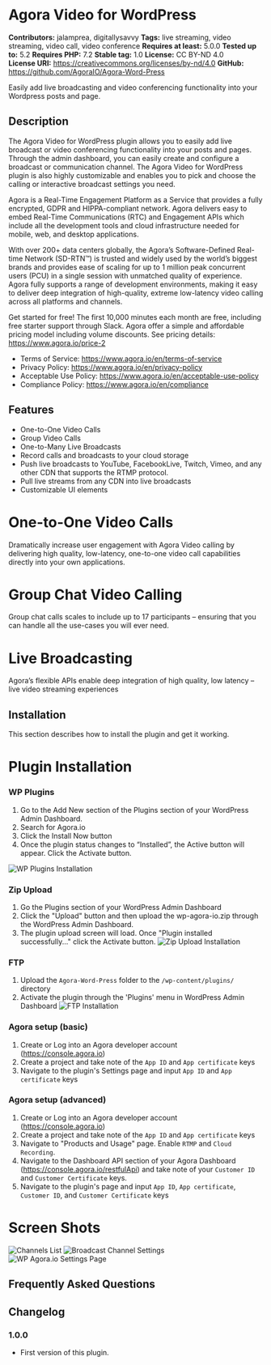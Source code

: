 # Agora Video for WordPress #
**Contributors:** jalamprea, digitallysavvy
**Tags:** live streaming, video streaming, video call, video conference
**Requires at least:** 5.0.0
**Tested up to:** 5.2
**Requires PHP:** 7.2
**Stable tag:** 1.0
**License:** CC BY-ND 4.0  
**License URI:** https://creativecommons.org/licenses/by-nd/4.0
**GitHub:** https://github.com/AgoraIO/Agora-Word-Press

Easily add live broadcasting and video conferencing functionality into your Wordpress posts and page.

## Description ##
The Agora Video for WordPress plugin allows you to easily add live broadcast or video conferencing functionality into your posts and pages. Through the admin dashboard, you can easily create and configure a broadcast or communication channel. The Agora Video for WordPress plugin is also highly customizable and enables  you to  pick and choose the calling or interactive broadcast settings you need.

Agora is a Real-Time Engagement Platform as a Service that provides a fully encrypted, GDPR and HIPPA-compliant network. Agora delivers easy to embed Real-Time Communications (RTC) and Engagement APIs which include all the development tools and cloud infrastructure needed for mobile, web, and desktop applications.

With over 200+ data centers globally, the Agora’s Software-Defined Real-time Network (SD-RTN™) is trusted and  widely used by the world’s biggest brands and provides ease of scaling for up to 1 million peak concurrent users (PCU) in a single session with unmatched quality of experience.  
Agora  fully supports a range of development environments, making it easy to deliver deep integration of high-quality, extreme low-latency video calling across all platforms and channels.

Get started for free! The first 10,000 minutes each month are free, including free starter support through Slack. Agora offer a simple and affordable pricing model including volume discounts. See pricing details: https://www.agora.io/price-2

- Terms of Service: https://www.agora.io/en/terms-of-service
- Privacy Policy: https://www.agora.io/en/privacy-policy
- Acceptable Use Policy: https://www.agora.io/en/acceptable-use-policy
- Compliance Policy: https://www.agora.io/en/compliance

## Features ##
-  One-to-One Video Calls
-  Group Video Calls
-  One-to-Many Live Broadcasts
-  Record calls and broadcasts to your cloud storage
-  Push live broadcasts to YouTube, FacebookLive, Twitch, Vimeo, and any other CDN that supports the RTMP protocol.
-  Pull live streams from any CDN into live broadcasts
-  Customizable UI elements

# One-to-One Video Calls
Dramatically increase user engagement with Agora Video calling by delivering high quality, low-latency, one-to-one video call capabilities directly into your own applications. 

# Group Chat Video Calling
Group chat calls scales to include up to 17 participants – ensuring that you can handle all the use-cases you will ever need.

# Live Broadcasting
Agora’s flexible APIs enable deep integration of high quality, low latency – live video streaming experiences

## Installation ##
This section describes how to install the plugin and get it working.

# Plugin Installation
### WP Plugins
1. Go to the Add New section of the Plugins section of your WordPress Admin Dashboard.
2. Search for Agora.io 
3. Click the Install Now button 
4. Once the plugin status changes to “Installed”, the Active button will appear. Click the Activate button.

![WP Plugins Installation](/assets/plugins.gif?raw=true "WP Plugins Installation")

### Zip Upload
1. Go the Plugins section of your WordPress Admin Dashboard
2. Click the "Upload" button and then upload the wp-agora-io.zip through the WordPress Admin Dashboard.
3. The plugin upload screen will load. Once "Plugin installed successfully..." click the Activate button.
![Zip Upload Installation](/assets/upload.gif?raw=true "Zip Upload Installation")

### FTP
1.  Upload the `Agora-Word-Press` folder to the `/wp-content/plugins/` directory
2.  Activate the plugin through the 'Plugins' menu in WordPress Admin Dashboard
![FTP Installation](/assets/ftp.gif?raw=true "FTP Installation")

### Agora setup (basic)
1.  Create or Log into an Agora developer account (https://console.agora.io)
2.  Create a project and take note of the `App ID` and `App certificate` keys
3.  Navigate to the plugin's Settings page and input `App ID` and `App certificate` keys

### Agora setup (advanced)
1.  Create or Log into an Agora developer account (https://console.agora.io)
2.  Create a project and take note of the `App ID` and `App certificate` keys
3.  Navigate to "Products and Usage" page. Enable `RTMP` and `Cloud Recording`.
4.  Navigate to the Dashboard API section of your Agora Dashboard (https://console.agora.io/restfulApi) and take note of your `Customer ID` and `Customer Certificate` keys.
5.  Navigate to the plugin's page and input `App ID`, `App certificate`, `Customer ID`, and `Customer Certificate` keys

# Screen Shots
![Channels List](/assets/screenshot-1.png?raw=true "Channels List")
![Broadcast Channel Settings](/assets/screenshot-2.png?raw=true "Broadcast Channel Settings")
![WP Agora.io Settings Page](/assets/screenshot-3.png?raw=true "WP Agora.io Settings Page")

## Frequently Asked Questions ##

## Changelog ##

### 1.0.0 ###
* First version of this plugin.
